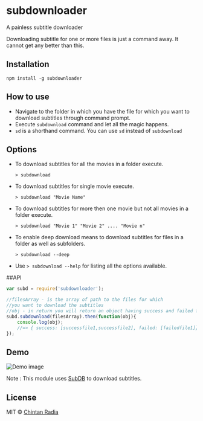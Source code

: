 # subdownloader
A painless subtitle downloader

Downloading subtitle for one or more files is just a command away. It cannot get any better than this.

## Installation
```
npm install -g subdownloader
```

## How to use

- Navigate to the folder in which you have the file for which you want to download subtitles through command prompt.
- Execute `subdownload` command and let all the magic happens.
- `sd` is a shorthand command. You can use `sd` instead of `subdownload`

## Options

- To download subtitles for all the movies in a folder execute.

  `> subdownload`
- To download subtitles for single movie execute.

  `> subdownload "Movie Name"`
- To download subtitles for more then one movie but not all movies in a folder execute.
  
  `> subdownload "Movie 1" "Movie 2" .... "Movie n"`
- To enable deep download means to download subtitles for files in a folder as well as subfolders.
	
  `> subdownload --deep`
- Use `> subdownload --help` for listing all the options available.

##API

```js
var subd = require('subdownloader');

//filesArray - is the array of path to the files for which 
//you want to download the subtitles
//obj - in return you will return an object having success and failed files array
subd.subdownload(filesArray).then(function(obj){
	console.log(obj);
	//=> { success: [successfile1,successfile2], failed: [failedfile1]}
});
```

## Demo

![Demo image](https://github.com/beatfreaker/subdownloader/blob/master/demo/demo.gif)

Note : This module uses [SubDB](http://thesubdb.com/) to download subtitles.

## License

MIT © [Chintan Radia](http://beatfreaker.github.io/)
